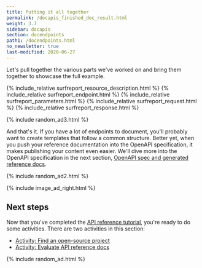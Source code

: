 ```yaml
---
title: Putting it all together
permalink: /docapis_finished_doc_result.html
weight: 3.7
sidebar: docapis
section: docendpoints
path1: /docendpoints.html
no_newsletter: true
last-modified: 2020-06-27
---
```


Let's pull together the various parts we've worked on and bring them together to showcase the full example.

<div class="docSample">
{% include_relative surfreport_resource_description.html %}
{% include_relative surfreport_endpoint.html %}
{% include_relative surfreport_parameters.html %}
{% include_relative surfreport_request.html %}
{% include_relative surfreport_response.html %}
</div>

{% include random_ad3.html %}

And that's it. If you have a lot of endpoints to document, you'll probably want to create templates that follow a common structure. Better yet, when you push your reference documentation into the OpenAPI specification, it makes publishing your content even easier. We'll dive more into the OpenAPI specification in the next section, [OpenAPI spec and generated reference docs](restapispecifications.html).

{% include random_ad2.html %}

{% include image_ad_right.html %}

## Next steps

Now that you've completed the [API reference tutorial](docapis_api_reference_tutorial_overview.html), you're ready to do some activities. There are two activities in this section:

* [Activity: Find an open-source project](docapis_find_open_source_project.html)
* [Activity: Evaluate API reference docs](docapis_api_reference_activity.html)

{% include random_ad.html %}
